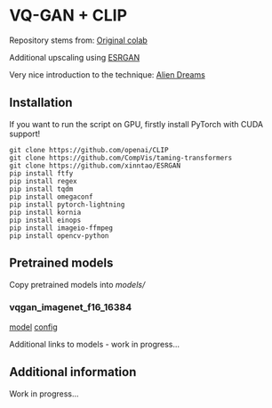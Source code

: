 # VQ-GAN + CLIP

Repository stems from: [Original colab](https://colab.research.google.com/drive/1Zx38waUmaF3bk8ejjB21HzGiuAOnX4PD?usp=sharing)
 
 
Additional upscaling using [ESRGAN](https://github.com/xinntao/ESRGAN)

Very nice introduction to the technique: [Alien Dreams](https://ml.berkeley.edu/blog/posts/clip-art/)
 
 ## Installation
 
If you want to run the script on GPU, firstly install PyTorch with CUDA support!
 
 ```
git clone https://github.com/openai/CLIP 
git clone https://github.com/CompVis/taming-transformers 
git clone https://github.com/xinntao/ESRGAN
pip install ftfy 
pip install regex
pip install tqdm
pip install omegaconf
pip install pytorch-lightning
pip install kornia 
pip install einops 
pip install imageio-ffmpeg
pip install opencv-python
 ```

## Pretrained models

Copy pretrained models into _models/_

### vqgan_imagenet_f16_16384
[model](https://heibox.uni-heidelberg.de/d/a7530b09fed84f80a887/files/?p=%2Fckpts%2Flast.ckpt&dl=1)
[config](https://heibox.uni-heidelberg.de/d/a7530b09fed84f80a887/files/?p=%2Fconfigs%2Fmodel.yaml&dl=1)

Additional links to models - work in progress...

## Additional information

Work in progress...
